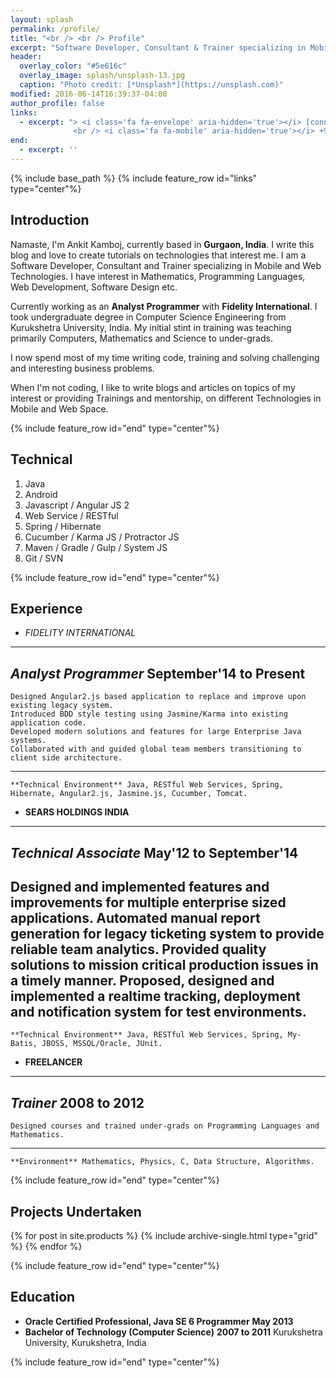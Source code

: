 ```yaml
---
layout: splash
permalink: /profile/
title: "<br /> <br /> Profile"
excerpt: "Software Developer, Consultant & Trainer specializing in Mobile and Web Development Space <br /><br />"
header:
  overlay_color: "#5e616c"
  overlay_image: splash/unsplash-13.jpg
  caption: "Photo credit: [*Unsplash*](https://unsplash.com)"
modified: 2016-06-14T16:39:37-04:00
author_profile: false
links:
  - excerpt: "> <i class='fa fa-envelope' aria-hidden='true'></i> [connect@ankitkamboj.com](mailto:connect@ankitkamboj.com)
              <br /> <i class='fa fa-mobile' aria-hidden='true'></i> +91-708-704-3178"
end:
  - excerpt: ''
---
```


{% include base_path %}
{% include feature_row id="links" type="center"%}

## Introduction

Namaste, I'm Ankit Kamboj, currently based in **Gurgaon, India**. I write this blog and love to create tutorials on technologies that interest me. I am a Software Developer, Consultant and Trainer specializing in Mobile and Web Technologies. I have interest in Mathematics, Programming Languages, Web Development, Software Design etc.

Currently working as an **Analyst Programmer** with **Fidelity International**. I took undergraduate degree in Computer Science Engineering from Kurukshetra University, India. My initial stint in training was teaching primarily Computers, Mathematics and Science to under-grads.

I now spend most of my time writing code, training and solving challenging and interesting business problems.

When I'm not coding, I like to write blogs and articles on topics of my interest or providing Trainings and mentorship, on different Technologies in Mobile and Web Space.


{% include feature_row id="end" type="center"%}


## Technical

1. Java
1. Android
1. Javascript / Angular JS 2
1. Web Service / RESTful
1. Spring / Hibernate
1. Cucumber / Karma JS / Protractor JS
1. Maven / Gradle / Gulp / System JS
1. Git / SVN

{% include feature_row id="end" type="center"%}

## Experience

* *FIDELITY INTERNATIONAL*
---
  *Analyst Programmer* __September'14 to Present__
---
	Designed Angular2.js based application to replace and improve upon existing legacy system.
	Introduced BDD style testing using Jasmine/Karma into existing application code.
	Developed modern solutions and features for large Enterprise Java systems.
	Collaborated with and guided global team members transitioning to client side architecture.
---
	**Technical Environment** Java, RESTful Web Services, Spring, Hibernate, Angular2.js, Jasmine.js, Cucumber, Tomcat.

* **SEARS HOLDINGS INDIA**
---
  *Technical Associate* __May'12 to September'14__
---
  Designed and implemented features and improvements for multiple enterprise sized applications.
	Automated manual report generation for legacy ticketing system to provide reliable team analytics.
	Provided quality solutions to mission critical production issues in a timely manner.
	Proposed, designed and implemented a realtime tracking, deployment and notification system for test environments.
---
	**Technical Environment** Java, RESTful Web Services, Spring, My-Batis, JBOSS, MSSQL/Oracle, JUnit.

* **FREELANCER**
---
  *Trainer* __2008 to 2012__
---
	Designed courses and trained under-grads on Programming Languages and Mathematics.
---
	**Environment** Mathematics, Physics, C, Data Structure, Algorithms.

{% include feature_row id="end" type="center"%}

## Projects Undertaken

<div class="grid__wrapper">
  {% for post in site.products %}
    {% include archive-single.html type="grid" %}
  {% endfor %}
</div>

{% include feature_row id="end" type="center"%}

## Education

* **Oracle Certified Professional, Java SE 6 Programmer** __May 2013__
* **Bachelor of Technology (Computer Science)** __2007 to 2011__
	Kurukshetra University, Kurukshetra, India

{% include feature_row id="end" type="center"%}
